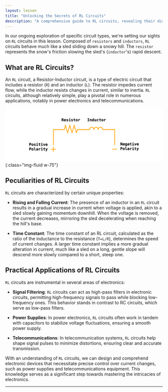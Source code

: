 ```yaml
---
layout: lesson
title: "Unlocking the Secrets of RL Circuits"
description: "A comprehensive guide to RL circuits, revealing their distinctive properties and essential roles in various real-world applications."
---
```


In our ongoing exploration of specific circuit types, we're setting our sights on `RL` circuits in this lesson. Composed of `resistors` and `inductors`, `RL` circuits behave much like a sled sliding down a snowy hill. The `resistor` represents the snow's friction slowing the sled's (`inductor`'s) rapid descent.

## What are RL Circuits?

An `RL` circuit, a Resistor-Inductor circuit, is a type of electric circuit that includes a resistor (`R`) and an inductor (`L`). The resistor impedes current flow, while the inductor resists changes in current, similar to inertia. `RL` circuits, although relatively simple, play a pivotal role in numerous applications, notably in power electronics and telecommunications.

![RL Circuit](assets/rl.png){:class="img-fluid w-75"}

## Peculiarities of RL Circuits

`RL` circuits are characterized by certain unique properties:

- **Rising and Falling Current**: The presence of an inductor in an `RL` circuit results in a gradual increase in current when voltage is applied, akin to a sled slowly gaining momentum downhill. When the voltage is removed, the current decreases, mirroring the sled decelerating when reaching the hill's base.

- **Time Constant**: The time constant of an RL circuit, calculated as the ratio of the inductance to the resistance (`T=L/R`), determines the speed of current changes. A larger time constant implies a more gradual alteration in current, much like a sled on a long, gentle slope will descend more slowly compared to a short, steep one.

## Practical Applications of RL Circuits

`RL` circuits are instrumental in several areas of electronics:

- **Signal Filtering**: `RL` circuits can act as high-pass filters in electronic circuits, permitting high-frequency signals to pass while blocking low-frequency ones. This behavior stands in contrast to RC circuits, which serve as low-pass filters.

- **Power Supplies**: In power electronics, `RL` circuits often work in tandem with capacitors to stabilize voltage fluctuations, ensuring a smooth power supply.

- **Telecommunications**: In telecommunication systems, `RL` circuits help shape signal pulses to minimize distortions, ensuring clear and accurate transmission.

With an understanding of `RL` circuits, we can design and comprehend electronic devices that necessitate precise control over current changes, such as power supplies and telecommunications equipment. This knowledge serves as a significant step towards mastering the intricacies of electronics.

---
